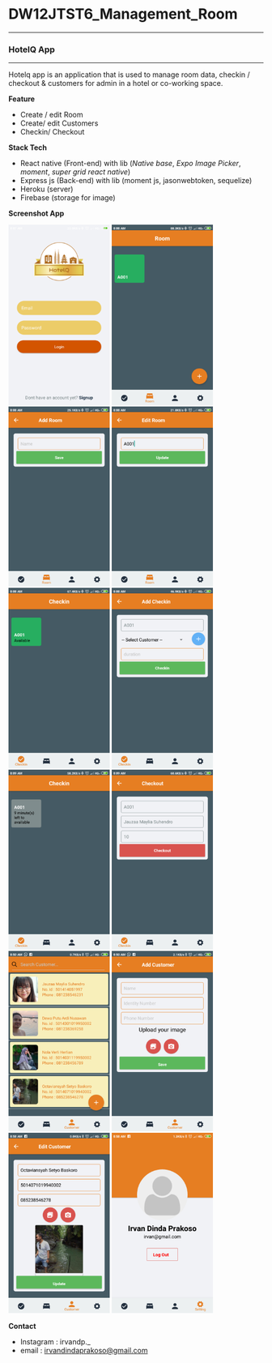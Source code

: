 # DW12JTST6_Management_Room

------------------------------------------------------------------------------
### HotelQ App 
------------------------------------------------------------------------------
Hotelq app is an application that is used to manage room data, checkin / checkout & customers for admin in a hotel or co-working space.

**Feature**
* Create / edit Room 
* Create/ edit Customers
* Checkin/ Checkout

**Stack Tech**
* React native (Front-end) with lib (*Native base*, *Expo Image Picker*, *moment*, *super grid react native*)
* Express js (Back-end) with lib (moment js, jasonwebtoken, sequelize)
* Heroku (server)
* Firebase (storage for image)

**Screenshot App**

<img src="https://github.com/DumbWaysStudent/DW12JTST6_Management_Room/blob/master/assets/HotelQ%20Interface/Screenshot_2019-11-07-08-07-55-369_com.irvan.hotelq.png" width="200"/> <img src="https://github.com/DumbWaysStudent/DW12JTST6_Management_Room/blob/master/assets/HotelQ%20Interface/Screenshot_2019-11-07-08-08-18-628_com.irvan.hotelq.png" width="200"/> <img src="https://github.com/DumbWaysStudent/DW12JTST6_Management_Room/blob/master/assets/HotelQ%20Interface/Screenshot_2019-11-07-08-08-24-445_com.irvan.hotelq.png" width="200"/> <img src="https://github.com/DumbWaysStudent/DW12JTST6_Management_Room/blob/master/assets/HotelQ%20Interface/Screenshot_2019-11-07-08-08-33-418_com.irvan.hotelq.png" width="200"/> <img src="https://github.com/DumbWaysStudent/DW12JTST6_Management_Room/blob/master/assets/HotelQ%20Interface/Screenshot_2019-11-07-08-08-46-867_com.irvan.hotelq.png" width="200"/> <img src="https://github.com/DumbWaysStudent/DW12JTST6_Management_Room/blob/master/assets/HotelQ%20Interface/Screenshot_2019-11-07-08-08-53-092_com.irvan.hotelq.png" width="200"/> <img src="https://github.com/DumbWaysStudent/DW12JTST6_Management_Room/blob/master/assets/HotelQ%20Interface/Screenshot_2019-11-07-08-09-11-013_com.irvan.hotelq.png" width="200"/> <img src="https://github.com/DumbWaysStudent/DW12JTST6_Management_Room/blob/master/assets/HotelQ%20Interface/Screenshot_2019-11-07-08-09-14-767_com.irvan.hotelq.png" width="200"/> <img src="https://github.com/DumbWaysStudent/DW12JTST6_Management_Room/blob/master/assets/HotelQ%20Interface/Screenshot_2019-11-07-08-50-05-365_com.irvan.hotelq.png" width="200"/> <img src="https://github.com/DumbWaysStudent/DW12JTST6_Management_Room/blob/master/assets/HotelQ%20Interface/Screenshot_2019-11-07-08-50-10-230_com.irvan.hotelq.png" width="200"/> <img src="https://github.com/DumbWaysStudent/DW12JTST6_Management_Room/blob/master/assets/HotelQ%20Interface/Screenshot_2019-11-07-08-58-34-249_com.irvan.hotelq.png" width="200"/> <img src="https://github.com/DumbWaysStudent/DW12JTST6_Management_Room/blob/master/assets/HotelQ%20Interface/Screenshot_2019-11-07-08-58-40-706_com.irvan.hotelq.png" width="200"/>



**Contact**
* Instagram : irvandp._
* email : irvandindaprakoso@gmail.com
